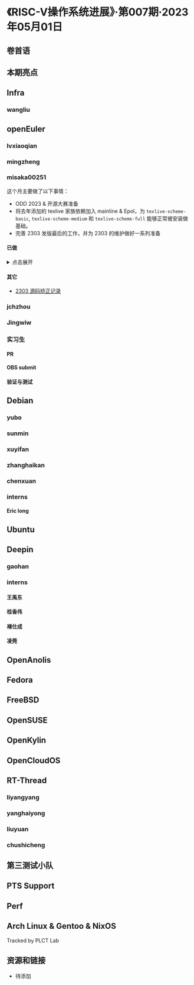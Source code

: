 # 《RISC-V操作系统进展》·第007期·2023年05月01日

## 卷首语

## 本期亮点

## Infra

### wangliu

## openEuler

### lvxiaoqian

### mingzheng

### misaka00251

这个月主要做了以下事情：

 - ODD 2023 & 开源大赛准备
 - 将去年添加的 texlive 家族依赖加入 mainline & Epol，为 `texlive-scheme-basic`, `texlive-scheme-medium` 和 `texlive-scheme-full` 能够正常被安装做基础。
 - 完善 2303 发版最后的工作，并为 2303 的维护做好一系列准备

#### 已做

<details>
  <summary>点击展开</summary>

 - https://gitee.com/src-openeuler/eggo/pulls/57
 - https://gitee.com/openeuler/RISC-V/pulls/635
 - https://gitee.com/openeuler-risc-v/golang/pulls/3
 - https://gitee.com/openeuler/release-management/pulls/1021
 - https://gitee.com/openeuler/release-management/pulls/1028
 - https://gitee.com/src-openeuler/perl-PadWalker/pulls/2
 - https://gitee.com/src-openeuler/perl-Variable-Magic/pulls/3
 - https://gitee.com/src-openeuler/perl-Ref-Util-XS/pulls/4

</details>

#### 其它

 - [2303 源码矫正记录](https://docs.qq.com/sheet/DZENFY3B2eXl1UFhN?tab=BB08J2)

### jchzhou

### Jingwiw

### 实习生

#### PR

#### OBS submit

#### 验证与测试

## Debian

### yubo

### sunmin

### xuyifan

### zhanghaikan

### chenxuan

### interns

#### Eric long

## Ubuntu

## Deepin

### gaohan

### interns

#### 王禹东

#### 桂香伟

#### 褚仕成

#### 凌莞

## OpenAnolis

## Fedora

## FreeBSD

## OpenSUSE

## OpenKylin

## OpenCloudOS

## RT-Thread
### liyangyang

### yanghaiyong

### liuyuan

### chushicheng

## 第三测试小队

## PTS Support

## Perf

## Arch Linux & Gentoo & NixOS

Tracked by PLCT Lab

## 资源和链接

- 待添加
